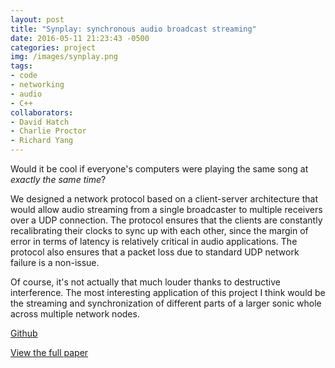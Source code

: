 ```yaml
---
layout: post
title: "Synplay: synchronous audio broadcast streaming"
date: 2016-05-11 21:23:43 -0500
categories: project
img: /images/synplay.png
tags:
- code
- networking
- audio
- C++
collaborators:
- David Hatch
- Charlie Proctor
- Richard Yang
---
```


Would it be cool if everyone's computers were playing the same song at *exactly the same time*?

We designed a network protocol based on a client-server architecture that would allow audio streaming from a single broadcaster to multiple receivers over a UDP connection. The protocol ensures that the clients are constantly recalibrating their clocks to sync up with each other, since the margin of error in terms of latency is relatively critical in audio applications. The protocol also ensures that a packet loss due to standard UDP network failure is a non-issue.

Of course, it's not actually that much louder thanks to destructive interference. The most interesting application of this project I think would be the streaming and synchronization of different parts of a larger sonic whole across multiple network nodes.

[Github](https://github.com/squidgetx/synplay)

 <p><a href='/docs/synplay.pdf'>View the full paper</a></p>
